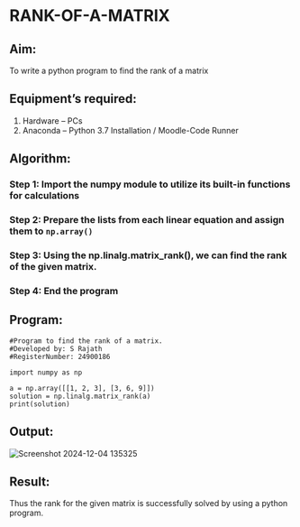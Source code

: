 # RANK-OF-A-MATRIX
## Aim:
To write a python program to find the rank of a matrix
## Equipment’s required:
1. 	Hardware – PCs
2. 	Anaconda – Python 3.7 Installation / Moodle-Code Runner
## Algorithm:
### Step 1: Import the numpy module to utilize its built-in functions for calculations
### Step 2: Prepare the lists from each linear equation and assign them to `np.array()`
### Step 3: Using the np.linalg.matrix_rank(), we can find the rank of the given matrix.
### Step 4: End the program
## Program:
```
#Program to find the rank of a matrix.
#Developed by: S Rajath
#RegisterNumber: 24900186

import numpy as np

a = np.array([[1, 2, 3], [3, 6, 9]])
solution = np.linalg.matrix_rank(a)
print(solution)
```

## Output:

![Screenshot 2024-12-04 135325](https://github.com/user-attachments/assets/7839c049-278a-4902-af3b-5ca6ed546d1e)

## Result:
Thus the rank for the given matrix is successfully solved by  using a python program.

